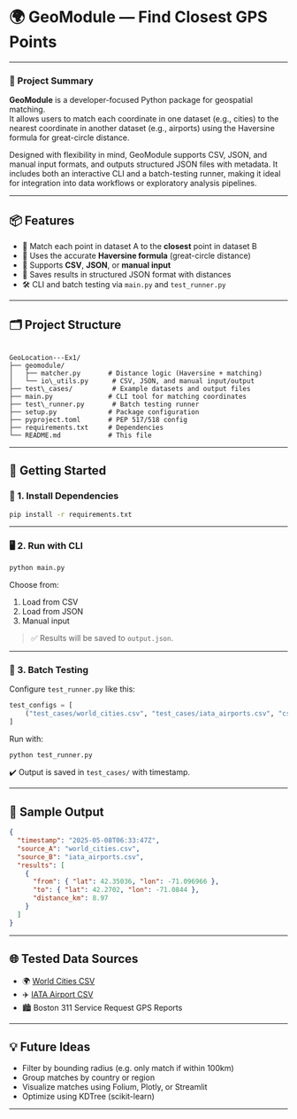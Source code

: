 
# 🌍 GeoModule — Find Closest GPS Points

---

### 📌 Project Summary

**GeoModule** is a developer-focused Python package for geospatial matching.  
It allows users to match each coordinate in one dataset (e.g., cities) to the nearest coordinate in another dataset (e.g., airports) using the Haversine formula for great-circle distance.  

Designed with flexibility in mind, GeoModule supports CSV, JSON, and manual input formats, and outputs structured JSON files with metadata. It includes both an interactive CLI and a batch-testing runner, making it ideal for integration into data workflows or exploratory analysis pipelines.

---

## 📦 Features

- 📍 Match each point in dataset A to the **closest** point in dataset B
- 🧠 Uses the accurate **Haversine formula** (great-circle distance)
- 🔄 Supports **CSV**, **JSON**, or **manual input**
- 📂 Saves results in structured JSON format with distances
- 🛠 CLI and batch testing via `main.py` and `test_runner.py`

---

## 🗂 Project Structure

```

GeoLocation---Ex1/
├── geomodule/
│   ├── matcher.py       # Distance logic (Haversine + matching)
│   └── io\_utils.py      # CSV, JSON, and manual input/output
├── test\_cases/          # Example datasets and output files
├── main.py              # CLI tool for matching coordinates
├── test\_runner.py       # Batch testing runner
├── setup.py             # Package configuration
├── pyproject.toml       # PEP 517/518 config
├── requirements.txt     # Dependencies
└── README.md            # This file

````

---

## 🚀 Getting Started

### 🔧 1. Install Dependencies

```bash
pip install -r requirements.txt
````

---

### 🖥 2. Run with CLI

```bash
python main.py
```

Choose from:

1. Load from CSV
2. Load from JSON
3. Manual input

> ✅ Results will be saved to `output.json`.

---

### 🧪 3. Batch Testing

Configure `test_runner.py` like this:

```python
test_configs = [
    ("test_cases/world_cities.csv", "test_cases/iata_airports.csv", "csv")
]
```

Run with:

```bash
python test_runner.py
```

✔️ Output is saved in `test_cases/` with timestamp.

---

## 📄 Sample Output

```json
{
  "timestamp": "2025-05-08T06:33:47Z",
  "source_A": "world_cities.csv",
  "source_B": "iata_airports.csv",
  "results": [
    {
      "from": { "lat": 42.35036, "lon": -71.096966 },
      "to": { "lat": 42.2702, "lon": -71.0844 },
      "distance_km": 8.97
    }
  ]
}
```

---

## 🌐 Tested Data Sources

* 🌍 [World Cities CSV](https://raw.githubusercontent.com/joelacus/world-cities/refs/heads/main/world_cities.csv)
* ✈️ [IATA Airport CSV](https://github.com/ip2location/ip2location-iata-icao/blob/master/iata-icao.csv)
* 🏙 Boston 311 Service Request GPS Reports

---

## 💡 Future Ideas

* Filter by bounding radius (e.g. only match if within 100km)
* Group matches by country or region
* Visualize matches using Folium, Plotly, or Streamlit
* Optimize using KDTree (scikit-learn)

---